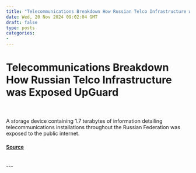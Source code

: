 ```yaml
---
title: "Telecommunications Breakdown How Russian Telco Infrastructure was Exposed UpGuard"
date: Wed, 20 Nov 2024 09:02:04 GMT
draft: false
type: posts
categories: 
- 
---
```

# Telecommunications Breakdown How Russian Telco Infrastructure was Exposed UpGuard

<br/>

<br/>
A storage device containing 1.7 terabytes of information detailing telecommunications installations throughout the Russian Federation was exposed to the public internet.

#### [Source](https://www.upguard.com/breaches/mts-nokia-telecom-inventory-data-exposure)

<br/>
---
